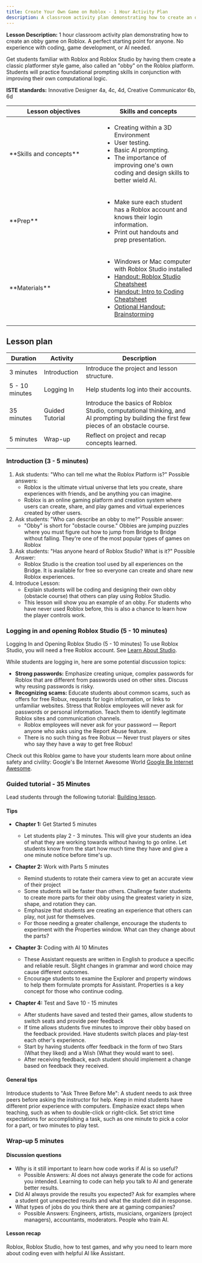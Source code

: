 ```yaml
---
title: Create Your Own Game on Roblox - 1 Hour Activity Plan
description: A classroom activity plan demonstrating how to create an obby using Roblox Studio and AI assistance. 
---
```

**Lesson Description:** 1 hour classroom activity plan demonstrating how to create an obby game on Roblox. A perfect starting point for anyone. No experience with coding, game development, or AI needed.

Get students familiar with Roblox and Roblox Studio by having them create a classic platformer style game, also called an "obby" on the Roblox platform. Students will practice foundational prompting skills in conjunction with improving their own computational logic.

**ISTE standards:** Innovative Designer 4a, 4c, 4d, Creative Communicator 6b, 6d

<table>
  <thead>
    <tr>
      <th width="50%">Lesson objectives</th>
      <th width="50%">Skills and concepts</th>
    </tr>
  </thead>
  <tbody>
  <tr>
    <td>**Skills and concepts**</td>
    <td>
    <ul>
    <li>Creating within a 3D Environment</li>
    <li>User testing.</li>
    <li>Basic AI prompting.</li>
    <li>The importance of improving one's own coding and design skills to better wield AI.</li>
    </ul>
    </td>
   </tr>
   <tr>
    <td>**Prep**</td>
    <td>
    <ul>
    <li>Make sure each student has a Roblox account and knows their login information.</li>
    <li>Print out handouts and prep presentation.</li>
    </ul>
    </td>
   </tr>
   <tr>
  <td>**Materials**</td>
  <td>
  <ul>
  <li>Windows or Mac computer with Roblox Studio installed</li>
  <li><a href="../../assets/education/handouts/introToStudio-cheatsheet.pdf" target="_blank" rel="noopener">Handout: Roblox Studio Cheatsheet</a></li>
   <li><a href="../../assets/education/handouts/introToCoding-cheatsheet.pdf" target="_blank" rel="noopener">Handout: Intro to Coding Cheatsheet</a></li>
      <li><a href="../../assets/education/lesson-plans/introToGameDesign-brainstormHandout.pdf" target="_blank" rel="noopener">Optional Handout: Brainstorming</a></li>
  </ul>
  </td>
  </tr>
  </tbody>
</table>

## Lesson plan

<table>
  <thead>
    <tr>
      <th>Duration</th>
      <th>Activity</th>
      <th>Description</th>
    </tr>
  </thead>
  <tbody>
    <tr>
      <td>3 minutes</td>
      <td>Introduction</td>
      <td>Introduce the project and lesson structure.</td>
    </tr>
    <tr>
      <td>5 - 10 minutes</td>
      <td>Logging In</td>
      <td>Help students log into their accounts.</td>
    </tr>
     <tr>
      <td>35 minutes</td>
      <td>Guided Tutorial</td>
      <td>Introduce the basics of Roblox Studio, computational thinking, and AI prompting by building the first few pieces of an obstacle course.</td>
    </tr>
    <tr>
      <td>5 minutes</td>
      <td>Wrap-up</td>
      <td>Reflect on project and recap concepts learned.</td>
    </tr>
  </tbody>
</table>

### Introduction (3 - 5 minutes)

1. Ask students: "Who can tell me what the Roblox Platform is?"
 Possible answers:
   - Roblox is the ultimate virtual universe that lets you create, share experiences with friends, and be anything you can imagine.
   - Roblox is an online gaming platform and creation system where users can create, share, and play games and virtual experiences created by other users.
2. Ask students: "Who can describe an obby to me?"
 Possible answer:
   - "Obby" is short for "obstacle course." Obbies are jumping puzzles where you must figure out how to jump from Bridge to Bridge without falling. They're one of the most popular types of games on Roblox
3. Ask students: "Has anyone heard of Roblox Studio? What is it?"
 Possible Answer:
   - Roblox Studio is the creation tool used by all experiences on the Bridge. It is available for free so everyone can create and share new Roblox experiences.
4. Introduce Lesson:
   - Explain students will be coding and designing their own obby (obstacle course) that others can play using Roblox Studio.
   - This lesson will show you an example of an obby. For students who have never used Roblox before, this is also a chance to learn how the player controls work.

### Logging in and opening Roblox Studio (5 - 10 minutes)

Logging In and Opening Roblox Studio (5 - 10 minutes)
To use Roblox Studio, you will need a free Roblox account. See <a href="../../tutorials/curriculums/studio/index.md" target="_blank" rel="noopener">Learn About Studio</a>.

While students are logging in, here are some potential discussion topics:

- **Strong passwords:** Emphasize creating unique, complex passwords for Roblox that are different from passwords used on other sites. Discuss why reusing passwords is risky.
- **Recognizing scams:** Educate students about common scams, such as offers for free Robux, requests for login information, or links to unfamiliar websites. Stress that Roblox employees will never ask for passwords or personal information. Teach them to identify legitimate Roblox sites and communication channels.
  - Roblox employees will never ask for your password — Report anyone who asks using the Report Abuse feature.
  - There is no such thing as free Robux — Never trust players or sites who say they have a way to get free Robux!

Check out this Roblox game to have your students learn more about online safety and civility: Google's Be Internet Awesome World <a href="https://www.roblox.com/games/17756790122/Google-Be-Internet-Awesome-World" target="_blank" rel="noopener">Google Be Internet Awesome</a>.

### Guided tutorial - 35 Minutes

Lead students through the following tutorial: <a href="../../tutorials/curriculums/building/index.md" target="_blank" rel="noopener">Building lesson</a>.

<h4>Tips</h4>

- **Chapter 1:** Get Started 5 minutes
  - Let students play 2 - 3 minutes. This will give your students an idea of what they are working towards without having to go online. Let students know from the start how much time they have and give a one minute notice before time's up.

- **Chapter 2:** Work with Parts 5 minutes
  - Remind students to rotate their camera view to get an accurate view of their project
  - Some students will be faster than others. Challenge faster students to create more parts for their obby using the greatest variety in size, shape, and rotation they can.
  - Emphasize that students are creating an experience that others can play, not just for themselves.
  - For those needing a greater challenge, encourage the students to experiment with the Properties window. What can they change about the parts?

- **Chapter 3:** Coding with AI 10 Minutes
  - These Assistant requests are written in English to produce a specific and reliable result. Slight changes in grammar and word choice may cause different outcomes.
  - Encourage students to examine the Explorer and property windows to help them formulate prompts for Assistant. Properties is a key concept for those who continue coding.

- **Chapter 4:** Test and Save 10 - 15 minutes
  - After students have saved and tested their games, allow students to switch seats and provide peer feedback
  - If time allows students five minutes to improve their obby based on the feedback provided. Have students switch places and play-test each other's experience.
  - Start by having students offer feedback in the form of two Stars (What they liked) and a Wish (What they would want to see).
  - After receiving feedback, each student should implement a change based on feedback they received.

<h4>General tips</h4>

Introduce students to "Ask Three Before Me": A student needs to ask three peers before asking the instructor for help.
Keep in mind students have different prior experience with computers. Emphasize exact steps when teaching, such as when to double-click or right-click.
Set strict time expectations for accomplishing a task, such as one minute to pick a color for a part, or two minutes to play test.

### Wrap-up 5 minutes

<h4>Discussion questions</h4>

- Why is it still important to learn how code works if AI is so useful?
  - Possible Answers: AI does not always generate the code for actions you intended. Learning to code can help you talk to AI and generate better results.
- Did AI always provide the results you expected? Ask for examples where a student got unexpected results and what the student did in response.
- What types of jobs do you think there are at gaming companies?
  - Possible Answers: Engineers, artists, musicians, organizers (project managers), accountants, moderators. People who train AI.

<h4>Lesson recap</h4>

Roblox, Roblox Studio, how to test games, and why you need to learn more about coding even with helpful AI like Assistant.
